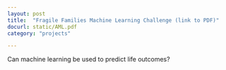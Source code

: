 ```yaml
---
layout: post
title:  "Fragile Families Machine Learning Challenge (link to PDF)"
docurl: static/AML.pdf
category: "projects"

---
```


Can machine learning be used to predict life outcomes? 

